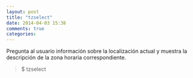 ```yaml
---
layout: post
title: "tzselect"
date: 2014-04-03 15:38
comments: true
categories: 
---
```

Pregunta al usuario información sobre la localización actual y muestra la descripción de la zona horaria correspondiente.

>$ tzselect

